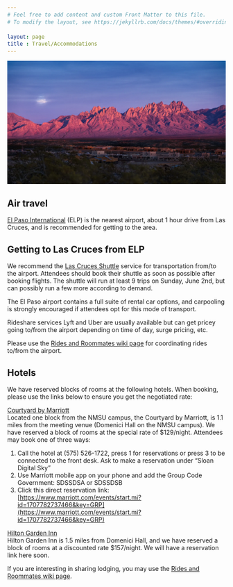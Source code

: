 ```yaml
---
# Feel free to add content and custom Front Matter to this file.
# To modify the layout, see https://jekyllrb.com/docs/themes/#overriding-theme-defaults

layout: page
title : Travel/Accommodations
---
```

![Organ Mountains](AdobeStock_244611736_organMountains.png)

## Air travel

[El Paso International](https://www.elpasointernationalairport.com/) (ELP) is the nearest airport, about 1 hour drive from Las Cruces, and is recommended for getting to the area. 

## Getting to Las Cruces from ELP

We recommend the [Las Cruces Shuttle](https://www.lascrucesshuttle.com/) service for transportation from/to the airport.  Attendees should book their shuttle as soon as possible after booking flights.  The shuttle will run at least 9 trips on Sunday, June 2nd, but can possibly run a few more according to demand.

The El Paso airport contains a full suite of rental car options, and carpooling is strongly encouraged if attendees opt for this mode of transport.  

Rideshare services Lyft and Uber are usually available but can get pricey going to/from the airport depending on time of day, surge pricing, etc. 

Please use the [Rides and Roommates wiki page](https://wiki.sdss.org/display/SDSS/2024+SDSS-V+Collaboration+Meeting+Rides+and+Roommates) for coordinating rides to/from the airport.  

## Hotels
We have reserved blocks of rooms at the following hotels.  When booking, please use the links below to ensure you get the negotiated rate:

[Courtyard by Marriott](https://www.marriott.com/en-us/hotels/lrucy-courtyard-las-cruces-at-nmsu/overview/?gclid=CjwKCAjw17qvBhBrEiwA1rU9w0UDkVMhZ-MAGEQMa5bPcXqNfFPqzx9zlDVzMyVJjpsyCU0F_69PhhoCkHEQAvD_BwE&gclsrc=aw.ds&cid=PAI_GLB0004YXD_GLE000BIM5_GLF000OETA) <br/>
Located one block from the NMSU campus, the Courtyard by Marriott, is 1.1 miles from the meeting venue (Domenici Hall on the NMSU campus).  We have reserved a block of rooms at the special rate of $129/night.  Attendees may book one of three ways:
1. Call the hotel at (575) 526-1722, press 1 for reservations or press 3 to be connected to the front desk. Ask to make a reservation under “Sloan Digital Sky”
2. Use Marriott mobile app on your phone and add the Group Code Government: SDSSDSA or SDSSDSB
3. Click this direct reservation link: [https://www.marriott.com/events/start.mi?id=1707782737466&key=GRP](https://www.marriott.com/events/start.mi?id=1707782737466&key=GRP)

[Hilton Garden Inn](https://www.hilton.com/en/hotels/lrulcgi-hilton-garden-inn-las-cruces/) <br/>
Hilton Garden Inn is 1.5 miles from Domenici Hall, and we have reserved a block of rooms at a discounted rate $157/night.  We will have a reservation link here soon.

If you are interesting in sharing lodging, you may use the [Rides and Roommates wiki page](https://wiki.sdss.org/display/SDSS/2024+SDSS-V+Collaboration+Meeting+Rides+and+Roommates).








